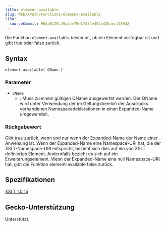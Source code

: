```yaml
---
title: element-available
slug: Web/XPath/Functions/element-available
l10n:
  sourceCommit: 968a8128c76cdae79e17d74e482a426aec1189d2
---
```


Die Funktion `element-available` bestimmt, ob ein Element verfügbar ist und gibt true oder false zurück.

## Syntax

```plain
element-available( QName )
```

### Parameter

- `QName`
  - : Muss zu einem gültigen QName ausgewertet werden. Der QName wird unter Verwendung der im Geltungsbereich der Ausdrucks vorhandenen Namespacedeklarationen in einen Expanded-Name umgewandelt.

### Rückgabewert

Gibt true zurück, wenn und nur wenn der Expanded-Name der Name einer Anweisung ist. Wenn der Expanded-Name eine Namespace-URI hat, die der XSLT-Namespace-URI entspricht, bezieht sich dies auf ein von XSLT definiertes Element. Andernfalls bezieht es sich auf ein Erweiterungselement. Wenn der Expanded-Name eine null Namespace-URI hat, gibt die Funktion element-available false zurück.

## Spezifikationen

[XSLT 1.0 15](https://www.w3.org/TR/1999/REC-xslt-19991116/#function-element-available)

## Gecko-Unterstützung

Unterstützt.
